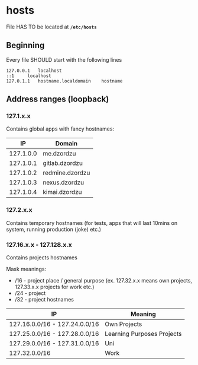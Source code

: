 
# hosts 

File HAS TO be located at **`/etc/hosts`**

## Beginning
Every file SHOULD start with the following lines

```
127.0.0.1	localhost
::1		localhost
127.0.1.1	hostname.localdomain	hostname
```

## Address ranges (loopback)

### 127.1.x.x
Contains global apps with fancy hostnames:

| IP | Domain |
| -- | ------ |
| 127.1.0.0 | me.dzordzu |
| 127.1.0.1 | gitlab.dzordzu |
| 127.1.0.2 | redmine.dzordzu |
| 127.1.0.3 | nexus.dzordzu |
| 127.1.0.4 | kimai.dzordzu |

### 127.2.x.x
Contains temporary hostnames (for tests, apps that will last 10mins on system, running production (joke) etc.)

### 127.16.x.x - 127.128.x.x
Contains projects hostnames

Mask meanings:

- /16 - project place / general purpose (ex. 127.32.x.x means own projects, 127.33.x.x projects for work etc.)
- /24 - project
- /32 - project hostnames

| IP | Meaning |
| -- | ------- |
| 127.16.0.0/16 - 127.24.0.0/16 | Own Projects |
| 127.25.0.0/16 - 127.28.0.0/16 | Learning Purposes Projects |
| 127.29.0.0/16 - 127.31.0.0/16 | Uni |
| 127.32.0.0/16 | Work |



